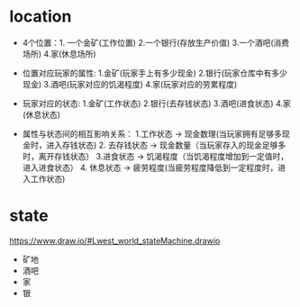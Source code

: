 # location
* 4个位置：1. 一个金矿(工作位置)      2.一个银行(存放生产价值)  3.一个酒吧(消费场所)   4.家(休息场所)

* 位置对应玩家的属性: 1.金矿(玩家手上有多少现金) 2.银行(玩家仓库中有多少现金)  3.酒吧(玩家对应的饥渴程度)    4.家(玩家对应的劳累程度)

* 玩家对应的状态:  1.金矿(工作状态)  2.银行(去存钱状态)  3.酒吧(进食状态)  4.家(休息状态)

* 属性与状态间的相互影响关系：  1.工作状态 -> 现金数理(当玩家拥有足够多现金时，进入存钱状态)    2. 去存钱状态 -> 现金数量（当玩家存入的现金足够多时，离开存钱状态）     3.进食状态  -> 饥渴程度（当饥渴程度增加到一定值时，进入进食状态） 4. 休息状态 -> 疲劳程度(当疲劳程度降低到一定程度时，进入工作状态)


# state 
https://www.draw.io/#Lwest_world_stateMachine.drawio 

* 矿地
* 酒吧
* 家
* 银

